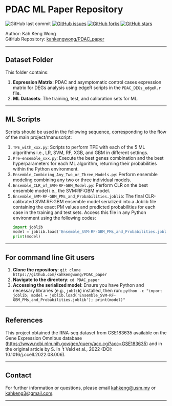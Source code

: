 # PDAC ML Paper Repository
![GitHub last commit](https://img.shields.io/github/last-commit/kahkengwong/PDAC_paper)
[![GitHub issues](https://img.shields.io/github/issues/kahkengwong/PDAC_paper)](https://github.com/kahkengwong/PDAC_paper/issues)
[![GitHub forks](https://img.shields.io/github/forks/kahkengwong/PDAC_paper)](https://github.com/kahkengwong/PDAC_paper/network)
[![GitHub stars](https://img.shields.io/github/stars/kahkengwong/PDAC_paper)](https://github.com/kahkengwong/PDAC_paper/stargazers)

Author: Kah Keng Wong  
GitHub Repository: [kahkengwong/PDAC_paper](https://github.com/kahkengwong/PDAC_paper)

---

## Dataset Folder
This folder contains:
1. **Expression Matrix**: PDAC and asymptomatic control cases expression matrix for DEGs analysis using edgeR scripts in the `PDAC_DEGs_edgeR.r` file.
2. **ML Datasets**: The training, test, and calibration sets for ML.

---

## ML Scripts
Scripts should be used in the following sequence, corresponding to the flow of the main project/manuscript:
1. `TPE_with_xxx.py`: Scripts to perform TPE with each of the 5 ML algorithms i.e., LR, SVM, RF, XGB, and GBM in different settings.
2. `Pre-ensemble_xxx.py`: Execute the best genes combination and the best hyperparameters for each ML algorithm, returning their probabilities within the Python environment.
3. `Ensemble_Combining_Any_Two_or_Three_Models.py`: Perform ensemble modeling combining any two or three individual models.
4. `Ensemble_CLR_of_SVM-RF-GBM_Model.py`: Perform CLR on the best ensemble model i.e., the SVM:RF:GBM model.
5. `Ensemble_SVM-RF-GBM_PMs_and_Probabilities.joblib`: The final CLR-calibrated SVM:RF:GBM ensemble model serialized into a Joblib file containing the exact PM values and predicted probabilities for each case in the training and test sets. Access this file in any Python environment using the following codes:
    ```python
    import joblib
    model = joblib.load('Ensemble_SVM-RF-GBM_PMs_and_Probabilities.joblib')
    print(model)
    ```

---

## For command line Git users
1. **Clone the repository**: ```git clone https://github.com/kahkengwong/PDAC_paper```
2. **Navigate to the directory**: ```cd PDAC_paper```
3. **Accessing the serialized model**: Ensure you have Python and necessary libraries (e.g., `joblib`) installed, then run: ```python -c "import joblib; model = joblib.load('Ensemble_SVM-RF-GBM_PMs_and_Probabilities.joblib'); print(model)"```

---

## References
This project obtained the RNA-seq dataset from GSE183635 available on the Gene Expression Omnibus database (https://www.ncbi.nlm.nih.gov/geo/query/acc.cgi?acc=GSE183635) and in the original article by S. In 't Veld et al., 2022 (DOI: 10.1016/j.ccell.2022.08.006).

---

## Contact
For further information or questions, please email [kahkeng@usm.my](mailto:kahkeng@usm.my) or [kahkeng3@gmail.com](mailto:kahkeng3@gmail.com).

---

